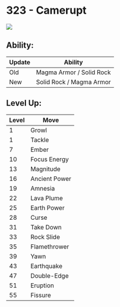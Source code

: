 # 323 - Camerupt
![][323]

## Ability:

Update | Ability
---    | ---
Old    | Magma Armor / Solid Rock
New    | Solid Rock / Magma Armor

## Level Up:

Level | Move
---   | ---
  1   | Growl
  1   | Tackle
  7   | Ember
 10   | Focus Energy
 13   | Magnitude
 16   | Ancient Power
 19   | Amnesia
 22   | Lava Plume
 25   | Earth Power
 28   | Curse
 31   | Take Down
 33   | Rock Slide
 35   | Flamethrower
 39   | Yawn
 43   | Earthquake
 47   | Double-Edge
 51   | Eruption
 55   | Fissure



[323]: /img/pokemon/323.png
